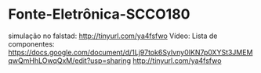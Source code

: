 # Fonte-Eletrônica-SCCO180
simulação no falstad: http://tinyurl.com/ya4fsfwo
Vídeo:
Lista de componentes: https://docs.google.com/document/d/1Lj97tok6SyIvny0IKN7p0XYSt3JMEMqwQmHhLOwqQxM/edit?usp=sharing
http://tinyurl.com/ya4fsfwo
